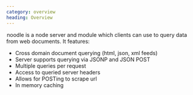 ```yaml
--- 
category: overview
heading: Overview
---
```


&#8202;<span class="project-name">noodle</span> is a node server and module 
which clients can use to query data from web documents. It features:

- Cross domain document querying (html, json, xml feeds)
- Server supports querying via JSONP and JSON POST
- Multiple queries per request
- Access to queried server headers
- Allows for POSTing to scrape url
- In memory caching